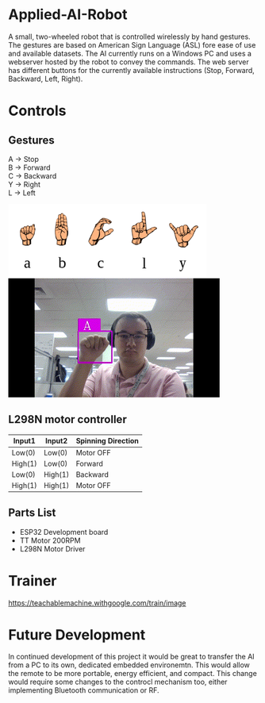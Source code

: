 # Applied-AI-Robot                                                             

A small, two-wheeled robot that is controlled wirelessly by hand gestures. The gestures are based on American Sign Language (ASL) fore ease of use and available datasets. The AI currently runs on a Windows PC and uses a webserver hosted by the robot to convey the commands. The web server has different buttons for the currently available instructions (Stop, Forward, Backward, Left, Right).

# Controls

## Gestures
A -> Stop  
B -> Forward  
C -> Backward  
Y -> Right  
L -> Left

![ASL Gestures](Images/ASL-CTRL.png)   
![Detection GIF](Images/ASL-Detection.gif)  


## L298N motor controller

| Input1  | Input2  | Spinning Direction |
| ------- | ------- | ------------------ |
| Low(0)	| Low(0)	| Motor OFF          |
| High(1) |	Low(0)  | Forward            |
| Low(0)  |	High(1) | Backward           |
| High(1) |	High(1) | Motor OFF          |

## Parts List
- ESP32 Development board
- TT Motor 200RPM
- L298N Motor Driver



# Trainer
https://teachablemachine.withgoogle.com/train/image

# Future Development

In continued development of this project it would be great to transfer the AI from a PC to its own, dedicated embedded environemtn. This would allow the remote to be more portable, energy efficient, and compact. This change would require some changes to the controcl mechanism too, either implementing Bluetooth communication or RF.
